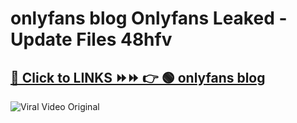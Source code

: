 
 # onlyfans blog Onlyfans Leaked - Update Files 48hfv

## <h2><a href="https://clipsfans.com/onlyfans_blog&ref=git">🔗 Click to LINKS ⏩⏩ 👉 🟢 onlyfans blog </a></h2>

<a href="https://clipsfans.com/onlyfans_blog&ref=git" rel="nofollow" data-target="animated-image.originalLink"><img src="https://i.ibb.co.com/xMMVF88/686577567.gif" alt="Viral Video Original" style="max-width: 100%; display: inline-block;" data-target="animated-image.originalImage"></a>

